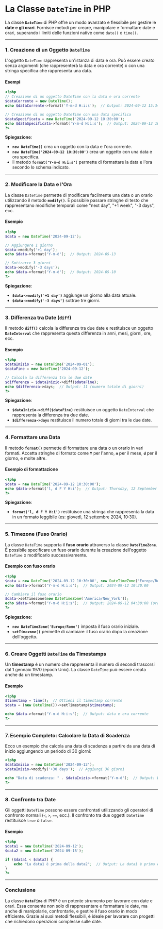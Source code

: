 # **La Classe `DateTime` in PHP**

La classe **`DateTime`** di PHP offre un modo avanzato e flessibile per gestire le **date e gli orari**. Fornisce metodi per creare, manipolare e formattare date e orari, superando i limiti delle funzioni native come `date()` o `time()`.

---

### **1. Creazione di un Oggetto `DateTime`**

L'oggetto `DateTime` rappresenta un'istanza di data e ora. Può essere creato senza argomenti (che rappresenterà la data e ora corrente) o con una stringa specifica che rappresenta una data.

#### Esempi

```php
<?php
// Creazione di un oggetto DateTime con la data e ora corrente
$dataCorrente = new DateTime();
echo $dataCorrente->format('Y-m-d H:i:s');  // Output: 2024-09-12 15:34:12 (esempio)

// Creazione di un oggetto DateTime con una data specifica
$dataSpecificata = new DateTime('2024-09-12 10:30:00');
echo $dataSpecificata->format('Y-m-d H:i:s');  // Output: 2024-09-12 10:30:00
?>
```

**Spiegazione**:

- **`new DateTime()`** crea un oggetto con la data e l'ora corrente.
- **`new DateTime('2024-09-12 10:30:00')`** crea un oggetto con una data e ora specifica.
- Il metodo **`format('Y-m-d H:i:s')`** permette di formattare la data e l'ora secondo lo schema indicato.

---

### **2. Modificare la Data e l'Ora**

La classe `DateTime` permette di modificare facilmente una data o un orario utilizzando il metodo **`modify()`**. È possibile passare stringhe di testo che rappresentano modifiche temporali come "next day", "+1 week", "-3 days", ecc.

#### Esempio

```php
<?php
$data = new DateTime('2024-09-12');

// Aggiungere 1 giorno
$data->modify('+1 day');
echo $data->format('Y-m-d');  // Output: 2024-09-13

// Sottrarre 3 giorni
$data->modify('-3 days');
echo $data->format('Y-m-d');  // Output: 2024-09-10
?>
```

**Spiegazione**:

- **`$data->modify('+1 day')`** aggiunge un giorno alla data attuale.
- **`$data->modify('-3 days')`** sottrae tre giorni.

---

### **3. Differenza tra Date (`diff`)**

Il metodo **`diff()`** calcola la differenza tra due date e restituisce un oggetto **`DateInterval`** che rappresenta questa differenza in anni, mesi, giorni, ore, ecc.

#### Esempio

```php
<?php
$dataInizio = new DateTime('2024-09-01');
$dataFine = new DateTime('2024-09-12');

// Calcola la differenza tra le due date
$differenza = $dataInizio->diff($dataFine);
echo $differenza->days;  // Output: 11 (numero totale di giorni)
?>
```

**Spiegazione**:

- **`$dataInizio->diff($dataFine)`** restituisce un oggetto `DateInterval` che rappresenta la differenza tra due date.
- **`$differenza->days`** restituisce il numero totale di giorni tra le due date.

---

### **4. Formattare una Data**

Il metodo **`format()`** permette di formattare una data o un orario in vari formati. Accetta stringhe di formato come **`Y`** per l'anno, **`m`** per il mese, **`d`** per il giorno, e molte altre.

#### Esempio di formattazione

```php
<?php
$data = new DateTime('2024-09-12 10:30:00');
echo $data->format('l, d F Y H:i');  // Output: Thursday, 12 September 2024 10:30
?>
```

**Spiegazione**:

- **`format('l, d F Y H:i')`** restituisce una stringa che rappresenta la data in un formato leggibile (es: giovedì, 12 settembre 2024, 10:30).

---

### **5. Timezone (Fuso Orario)**

La classe `DateTime` supporta il **fuso orario** attraverso la classe **`DateTimeZone`**. È possibile specificare un fuso orario durante la creazione dell'oggetto `DateTime` o modificarlo successivamente.

#### Esempio con fuso orario

```php
<?php
$data = new DateTime('2024-09-12 10:30:00', new DateTimeZone('Europe/Rome'));
echo $data->format('Y-m-d H:i:s');  // Output: 2024-09-12 10:30:00

// Cambiare il fuso orario
$data->setTimezone(new DateTimeZone('America/New_York'));
echo $data->format('Y-m-d H:i:s');  // Output: 2024-09-12 04:30:00 (ora di New York)
?>
```

**Spiegazione**:

- **`new DateTimeZone('Europe/Rome')`** imposta il fuso orario iniziale.
- **`setTimezone()`** permette di cambiare il fuso orario dopo la creazione dell'oggetto.

---

### **6. Creare Oggetti `DateTime` da Timestamps**

Un **timestamp** è un numero che rappresenta il numero di secondi trascorsi dal 1 gennaio 1970 (epoch Unix). La classe `DateTime` può essere creata anche da un timestamp.

#### Esempio

```php
<?php
$timestamp = time();  // Ottieni il timestamp corrente
$data = (new DateTime())->setTimestamp($timestamp);

echo $data->format('Y-m-d H:i:s');  // Output: data e ora corrente
?>
```

---

### **7. Esempio Completo: Calcolare la Data di Scadenza**

Ecco un esempio che calcola una data di scadenza a partire da una data di inizio aggiungendo un periodo di 30 giorni:

```php
<?php
$dataInizio = new DateTime('2024-09-12');
$dataInizio->modify('+30 days');  // Aggiungi 30 giorni

echo "Data di scadenza: " . $dataInizio->format('Y-m-d');  // Output: Data di scadenza: 2024-10-12
?>
```

---

### **8. Confronto tra Date**

Gli oggetti `DateTime` possono essere confrontati utilizzando gli operatori di confronto normali (`<`, `>`, `==`, ecc.). Il confronto tra due oggetti `DateTime` restituisce `true` o `false`.

#### Esempio

```php
<?php
$data1 = new DateTime('2024-09-12');
$data2 = new DateTime('2024-09-15');

if ($data1 < $data2) {
    echo "La data1 è prima della data2";  // Output: La data1 è prima della data2
}
?>
```

---

### **Conclusione**

La classe **`DateTime`** di PHP è un potente strumento per lavorare con date e orari. Essa consente non solo di rappresentare e formattare le date, ma anche di manipolarle, confrontarle, e gestire il fuso orario in modo efficiente. Grazie ai suoi metodi flessibili, è ideale per lavorare con progetti che richiedono operazioni complesse sulle date.
